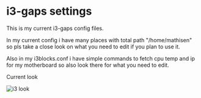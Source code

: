 # i3-gaps settings

This is my current i3-gaps config files.

In my current config i have many places with total path "/home/mathisen" so pls take a close look
on what you need to edit if you plan to use it.

Also in my i3blocks.conf i have simple commands to fetch cpu temp and ip for my motherboard so 
also look there for what you need to edit.

Current look

![i3 look](http://i.imgur.com/F7KsZfF.png)
